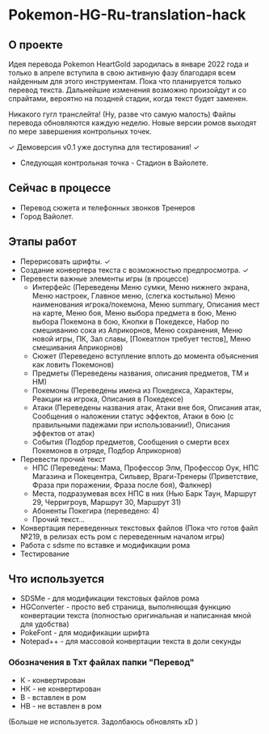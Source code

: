 # Pokemon-HG-Ru-translation-hack

## О проекте
Идея перевода Pokemon HeartGold зародилась в январе 2022 года и только в апреле вступила в свою активную фазу благодаря всем найденным для этого инструментам. Пока что планируется только перевод текста. Дальнейшие изменения возможно произойдут и со спрайтами, вероятно на поздней стадии, когда текст будет заменен. 

Никакого гугл транслейта! (Ну, разве что самую малость)
Файлы перевода обновляются каждую неделю.
Новые версии ромов выходят по мере завершения контрольных точек.

✓ Демоверсия v0.1 уже доступна для тестирования! ✓
- Следующая контрольная точка - Стадион в Вайолете.

## Сейчас в процессе
- Перевод сюжета и телефонных звонков Тренеров
- Город Вайолет.

## Этапы работ

- Перерисовать шрифты. ✓
- Создание конвертера текста с возможностью предпросмотра. ✓
- Перевести важные элементы игры (в процессе)
  - Интерфейс (Переведены Меню сумки, Меню нижнего экрана, Меню настроек, Главное меню, (слегка костыльно) Меню наименования игрока/покемона, Меню summary, Описания мест на карте, Меню боя, Меню выбора предмета в бою, Меню выбора Покемона в бою, Кнопки в Покедексе, Набор по смешиванию сока из Априкорнов, Меню сохранения, Меню новой игры, ПК, Зал славы, [Покеатлон требует тестов], Меню смешивания Априкорнов)
  - Сюжет (Переведено вступление вплоть до момента объяснения как ловить Покемонов)
  - Предметы (Переведены названия, описания предметов, ТМ и НМ)
  - Покемоны (Переведены имена из Покедекса, Характеры, Реакции на игрока, Описания в Покедексе)
  - Атаки (Переведены названия атак, Атаки вне боя, Описания атак, Сообщения о наложении статус эффектов, Атаки в бою (с правильными падежами при использовании!), Описания эффектов от атак)
  - События (Подбор предметов, Сообщения о смерти всех Покемонов в отряде, Подбор Априкорнов)
- Перевести прочий текст
  - НПС (Переведены: Мама, Профессор Элм, Профессор Оук, НПС Магазина и Покецентра, Сильвер, Враги-Тренеры (Приветствие, Фраза при поражении, Фраза после боя), Фалкнер)
  - Места, подразумевая всех НПС в них (Нью Барк Таун, Маршрут 29, Черригроув, Маршрут 30, Маршрут 31)
  - Абоненты Покегира (переведено: 4)
  - Прочий текст...
- Конвертация переведенных текстовых файлов (Пока что готов файл №219, в релизах есть ром с переведенным началом игры)
- Работа с sdsme по вставке и модификации рома
- Тестирование

## Что используется

- SDSMe - для модификации текстовых файлов рома
- HGConverter - просто веб страница, выполняющая функцию конвертации текста (полностью оригинальная и написанная мной для удобства)
- PokeFont - для модификации шрифта
- Notepad++ - для массовой конвертации текста в доли секунды

### Обозначения в Тхт файлах папки "Перевод"

- К - конвертирован
- НК - не конвертирован
- В - вставлен в ром
- НВ - не вставлен в ром

(Больше не используется. Задолбаюсь обновлять xD )
